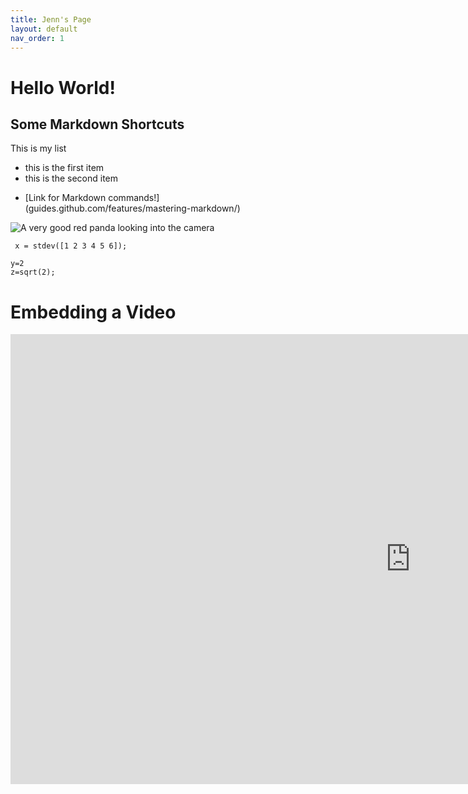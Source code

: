 ```yaml
---
title: Jenn's Page 
layout: default
nav_order: 1 
---
```


# Hello World! 

## Some Markdown Shortcuts 
This is my list 
* this is the first item
* this is the second item
- [Link for Markdown commands!] (guides.github.com/features/mastering-markdown/) 

![A very good red panda looking into the camera](https://cdn.cnn.com/cnnnext/dam/assets/200227103054-red-panda-stock-exlarge-169.jpg)

``` x = stdev([1 2 3 4 5 6]);```
```
y=2
z=sqrt(2);
```
# Embedding a Video
<iframe width="1280" height="720" src="https://www.youtube.com/embed/aWhXUMbmHCA" frameborder="0" allow="accelerometer; autoplay; clipboard-write; encrypted-media; gyroscope; picture-in-picture" allowfullscreen></iframe>
